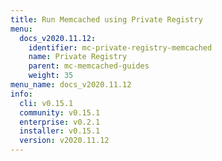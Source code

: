 ```yaml
---
title: Run Memcached using Private Registry
menu:
  docs_v2020.11.12:
    identifier: mc-private-registry-memcached
    name: Private Registry
    parent: mc-memcached-guides
    weight: 35
menu_name: docs_v2020.11.12
info:
  cli: v0.15.1
  community: v0.15.1
  enterprise: v0.2.1
  installer: v0.15.1
  version: v2020.11.12
---
```


